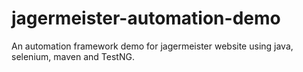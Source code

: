 # jagermeister-automation-demo

An automation framework demo for jagermeister website using java, selenium, maven and TestNG.
